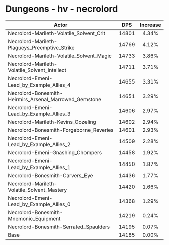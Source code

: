# Dungeons - hv - necrolord
| Actor | DPS | Increase |
|---|:---:|:---:|
|Necrolord-Marileth-Volatile_Solvent_Crit|14801|4.34%|
|Necrolord-Marileth-Plagueys_Preemptive_Strike|14769|4.12%|
|Necrolord-Marileth-Volatile_Solvent_Magic|14733|3.86%|
|Necrolord-Marileth-Volatile_Solvent_Intellect|14711|3.71%|
|Necrolord-Emeni-Lead_by_Example_Allies_4|14655|3.31%|
|Necrolord-Bonesmith-Heirmirs_Arsenal_Marrowed_Gemstone|14651|3.29%|
|Necrolord-Emeni-Lead_by_Example_Allies_3|14606|2.97%|
|Necrolord-Marileth-Kevins_Oozeling|14602|2.94%|
|Necrolord-Bonesmith-Forgeborne_Reveries|14601|2.93%|
|Necrolord-Emeni-Lead_by_Example_Allies_2|14509|2.28%|
|Necrolord-Emeni-Gnashing_Chompers|14458|1.92%|
|Necrolord-Emeni-Lead_by_Example_Allies_1|14450|1.87%|
|Necrolord-Bonesmith-Carvers_Eye|14436|1.77%|
|Necrolord-Marileth-Volatile_Solvent_Mastery|14420|1.66%|
|Necrolord-Emeni-Lead_by_Example_Allies_0|14368|1.29%|
|Necrolord-Bonesmith-Mnemonic_Equipment|14219|0.24%|
|Necrolord-Bonesmith-Serrated_Spaulders|14195|0.07%|
|Base|14185|0.00%|
